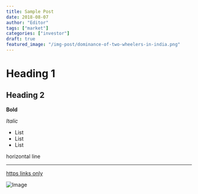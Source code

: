 ```yaml
---
title: Sample Post
date: 2018-08-07
author: "Editor"
tags: ["market"]
categories: ["investor"]
draft: true
featured_image: "/img-post/dominance-of-two-wheelers-in-india.png"
---
```


# Heading 1

## Heading 2

**Bold**

*Italic*

- List
- List
- List

horizontal line
***

[https links only](https://only-https-links.com)

![Image](https://via.placeholder.com/350x150)


